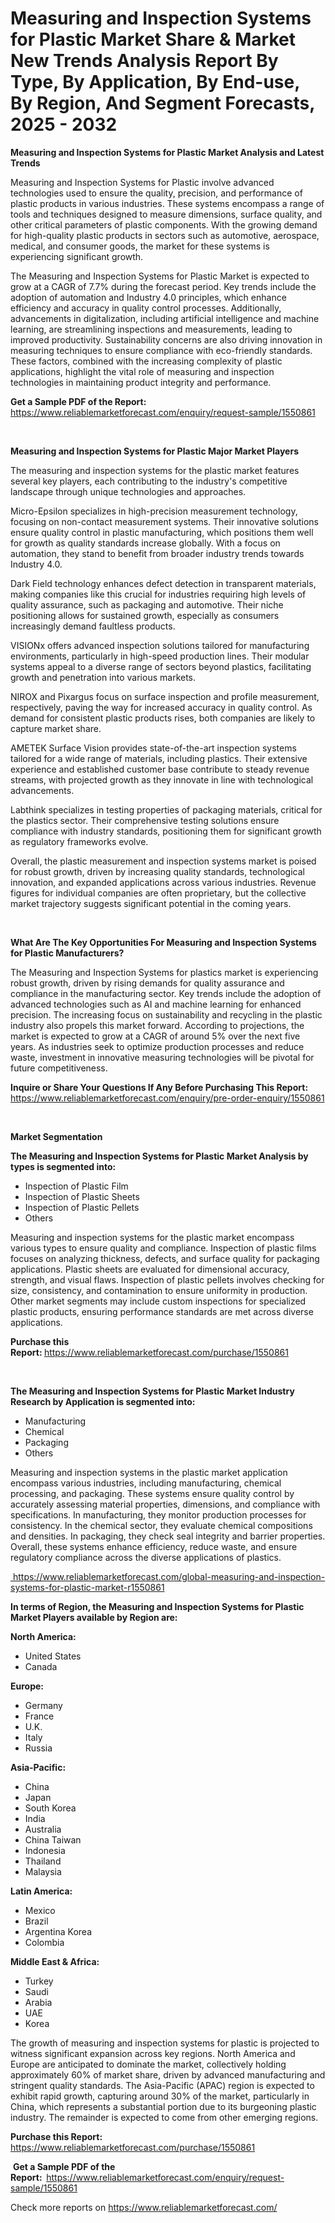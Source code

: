 <p><h1>Measuring and Inspection Systems for Plastic Market Share & Market New Trends Analysis Report By Type, By Application, By End-use, By Region, And Segment Forecasts, 2025 - 2032</h1></p><p><strong>Measuring and Inspection Systems for Plastic Market Analysis and Latest Trends</strong></p>
<p><p>Measuring and Inspection Systems for Plastic involve advanced technologies used to ensure the quality, precision, and performance of plastic products in various industries. These systems encompass a range of tools and techniques designed to measure dimensions, surface quality, and other critical parameters of plastic components. With the growing demand for high-quality plastic products in sectors such as automotive, aerospace, medical, and consumer goods, the market for these systems is experiencing significant growth. </p><p>The Measuring and Inspection Systems for Plastic Market is expected to grow at a CAGR of 7.7% during the forecast period. Key trends include the adoption of automation and Industry 4.0 principles, which enhance efficiency and accuracy in quality control processes. Additionally, advancements in digitalization, including artificial intelligence and machine learning, are streamlining inspections and measurements, leading to improved productivity. Sustainability concerns are also driving innovation in measuring techniques to ensure compliance with eco-friendly standards. These factors, combined with the increasing complexity of plastic applications, highlight the vital role of measuring and inspection technologies in maintaining product integrity and performance.</p></p>
<p><strong>Get a Sample PDF of the Report:&nbsp;</strong> <a href="https://www.reliablemarketforecast.com/enquiry/request-sample/1550861?utm_campaign=3096&utm_medium=2&utm_source=Github&utm_content=ia&utm_term=11042025&utm_id=measuring-and-inspection-systems-for-plastic">https://www.reliablemarketforecast.com/enquiry/request-sample/1550861</a></p>
<p>&nbsp;</p>
<p><strong>Measuring and Inspection Systems for Plastic Major Market Players</strong></p>
<p><p>The measuring and inspection systems for the plastic market features several key players, each contributing to the industry's competitive landscape through unique technologies and approaches. </p><p>Micro-Epsilon specializes in high-precision measurement technology, focusing on non-contact measurement systems. Their innovative solutions ensure quality control in plastic manufacturing, which positions them well for growth as quality standards increase globally. With a focus on automation, they stand to benefit from broader industry trends towards Industry 4.0.</p><p>Dark Field technology enhances defect detection in transparent materials, making companies like this crucial for industries requiring high levels of quality assurance, such as packaging and automotive. Their niche positioning allows for sustained growth, especially as consumers increasingly demand faultless products.</p><p>VISIONx offers advanced inspection solutions tailored for manufacturing environments, particularly in high-speed production lines. Their modular systems appeal to a diverse range of sectors beyond plastics, facilitating growth and penetration into various markets.</p><p>NIROX and Pixargus focus on surface inspection and profile measurement, respectively, paving the way for increased accuracy in quality control. As demand for consistent plastic products rises, both companies are likely to capture market share.</p><p>AMETEK Surface Vision provides state-of-the-art inspection systems tailored for a wide range of materials, including plastics. Their extensive experience and established customer base contribute to steady revenue streams, with projected growth as they innovate in line with technological advancements.</p><p>Labthink specializes in testing properties of packaging materials, critical for the plastics sector. Their comprehensive testing solutions ensure compliance with industry standards, positioning them for significant growth as regulatory frameworks evolve.</p><p>Overall, the plastic measurement and inspection systems market is poised for robust growth, driven by increasing quality standards, technological innovation, and expanded applications across various industries. Revenue figures for individual companies are often proprietary, but the collective market trajectory suggests significant potential in the coming years.</p></p>
<p>&nbsp;</p>
<p><strong>What Are The Key Opportunities For Measuring and Inspection Systems for Plastic Manufacturers?</strong></p>
<p><p>The Measuring and Inspection Systems for plastics market is experiencing robust growth, driven by rising demands for quality assurance and compliance in the manufacturing sector. Key trends include the adoption of advanced technologies such as AI and machine learning for enhanced precision. The increasing focus on sustainability and recycling in the plastic industry also propels this market forward. According to projections, the market is expected to grow at a CAGR of around 5% over the next five years. As industries seek to optimize production processes and reduce waste, investment in innovative measuring technologies will be pivotal for future competitiveness.</p></p>
<p><strong>Inquire or Share Your Questions If Any Before Purchasing This Report:</strong> <a href="https://www.reliablemarketforecast.com/enquiry/pre-order-enquiry/1550861?utm_campaign=3096&utm_medium=2&utm_source=Github&utm_content=ia&utm_term=11042025&utm_id=measuring-and-inspection-systems-for-plastic">https://www.reliablemarketforecast.com/enquiry/pre-order-enquiry/1550861</a></p>
<p>&nbsp;</p>
<p><strong>Market Segmentation</strong></p>
<p><strong>The Measuring and Inspection Systems for Plastic Market Analysis by types is segmented into:</strong></p>
<p><ul><li>Inspection of Plastic Film</li><li>Inspection of Plastic Sheets</li><li>Inspection of Plastic Pellets</li><li>Others</li></ul></p>
<p><p>Measuring and inspection systems for the plastic market encompass various types to ensure quality and compliance. Inspection of plastic films focuses on analyzing thickness, defects, and surface quality for packaging applications. Plastic sheets are evaluated for dimensional accuracy, strength, and visual flaws. Inspection of plastic pellets involves checking for size, consistency, and contamination to ensure uniformity in production. Other market segments may include custom inspections for specialized plastic products, ensuring performance standards are met across diverse applications.</p></p>
<p><strong>Purchase this Report:&nbsp;</strong><a href="https://www.reliablemarketforecast.com/purchase/1550861?utm_campaign=3096&utm_medium=2&utm_source=Github&utm_content=ia&utm_term=11042025&utm_id=measuring-and-inspection-systems-for-plastic">https://www.reliablemarketforecast.com/purchase/1550861</a></p>
<p>&nbsp;</p>
<p><strong>The Measuring and Inspection Systems for Plastic Market Industry Research by Application is segmented into:</strong></p>
<p><ul><li>Manufacturing</li><li>Chemical</li><li>Packaging</li><li>Others</li></ul></p>
<p><p>Measuring and inspection systems in the plastic market application encompass various industries, including manufacturing, chemical processing, and packaging. These systems ensure quality control by accurately assessing material properties, dimensions, and compliance with specifications. In manufacturing, they monitor production processes for consistency. In the chemical sector, they evaluate chemical compositions and densities. In packaging, they check seal integrity and barrier properties. Overall, these systems enhance efficiency, reduce waste, and ensure regulatory compliance across the diverse applications of plastics.</p></p>
<p><a href="https://www.reliablemarketforecast.com/global-measuring-and-inspection-systems-for-plastic-market-r1550861?utm_campaign=3096&utm_medium=2&utm_source=Github&utm_content=ia&utm_term=11042025&utm_id=measuring-and-inspection-systems-for-plastic">&nbsp;https://www.reliablemarketforecast.com/global-measuring-and-inspection-systems-for-plastic-market-r1550861</a></p>
<p><strong>In terms of Region, the Measuring and Inspection Systems for Plastic Market Players available by Region are:</strong></p>
<p>
    <p> <strong> North America: </strong>
        <ul>
            <li>United States</li>
            <li>Canada</li>
        </ul>
        </p> 
    <p> <strong> Europe: </strong>
        <ul>
            <li>Germany</li>
            <li>France</li>
            <li>U.K.</li>
            <li>Italy</li>
            <li>Russia</li>
        </ul>
        </p> 
    <p> <strong> Asia-Pacific: </strong>
        <ul>
            <li>China</li>
            <li>Japan</li>
            <li>South Korea</li>
            <li>India</li>
            <li>Australia</li>
            <li>China Taiwan</li>
            <li>Indonesia</li>
            <li>Thailand</li>
            <li>Malaysia</li>
        </ul>
        </p> 
    <p> <strong> Latin America: </strong>
        <ul>
            <li>Mexico</li>
            <li>Brazil</li>
            <li>Argentina Korea</li>
            <li>Colombia</li>
        </ul>
        </p> 
    <p> <strong> Middle East & Africa: </strong>
        <ul>
            <li>Turkey</li>
            <li>Saudi</li>
            <li>Arabia</li>
            <li>UAE</li>
            <li>Korea</li>
        </ul>
    </p>
    </p>
<p><p>The growth of measuring and inspection systems for plastic is projected to witness significant expansion across key regions. North America and Europe are anticipated to dominate the market, collectively holding approximately 60% of market share, driven by advanced manufacturing and stringent quality standards. The Asia-Pacific (APAC) region is expected to exhibit rapid growth, capturing around 30% of the market, particularly in China, which represents a substantial portion due to its burgeoning plastic industry. The remainder is expected to come from other emerging regions.</p></p>
<p><strong>Purchase this Report: </strong><a href="https://www.reliablemarketforecast.com/purchase/1550861?utm_campaign=3096&utm_medium=2&utm_source=Github&utm_content=ia&utm_term=11042025&utm_id=measuring-and-inspection-systems-for-plastic">https://www.reliablemarketforecast.com/purchase/1550861</a></p>
<p>&nbsp;<strong>Get a Sample PDF of the Report:&nbsp;&nbsp;</strong><a href="https://www.reliablemarketforecast.com/enquiry/request-sample/1550861?utm_campaign=3096&utm_medium=2&utm_source=Github&utm_content=ia&utm_term=11042025&utm_id=measuring-and-inspection-systems-for-plastic">https://www.reliablemarketforecast.com/enquiry/request-sample/1550861</a></p>
<p><strong></strong></p>
<p>Check more reports on <a href="https://www.reliablemarketforecast.com/?utm_campaign=3096&utm_medium=2&utm_source=Github&utm_content=ia&utm_term=11042025&utm_id=measuring-and-inspection-systems-for-plastic">https://www.reliablemarketforecast.com/</a></p>